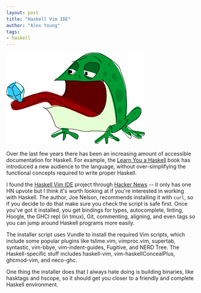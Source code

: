 ```yaml
---
layout: post
title: "Haskell Vim IDE"
author: "Alex Young"
tags: 
- haskell
---
```


![Frogtor, from Learn You a Haskell](/images/posts/frogtor.png)

Over the last few years there has been an increasing amount of accessible documentation for Haskell.  For example, the [Learn You a Haskell](http://learnyouahaskell.com/) book has introduced a new audience to the language, without over-simplifying the functional concepts required to write proper Haskell.

I found the [Haskell Vim IDE](https://github.com/begriffs/haskell-vim-now) project through [Hacker News](https://news.ycombinator.com/item?id=8848046) -- it only has one HN upvote but I think it's worth looking at if you're interested in working with Haskell.  The author, Joe Nelson, recommends installing it with `curl`, so if you decide to do that make sure you check the script is safe first.  Once you've got it installed, you get bindings for types, autocomplete, linting, Hoogle, the GHCI repl (in tmux), Git, commenting, aligning, and even tags so you can jump around Haskell programs more easily.

The installer script uses Vundle to install the required Vim scripts, which include some popular plugins like tslime.vim, vimproc.vim, supertab, syntastic, vim-bbye, vim-indent-guides, Fugitive, and NERD Tree.  The Haskell-specific stuff includes haskell-vim, vim-haskellConcealPlus, ghcmod-vim, and neco-ghc.

One thing the installer does that I always hate doing is building binaries, like hasktags and hscope, so it should get you closer to a friendly and complete Haskell environment.

